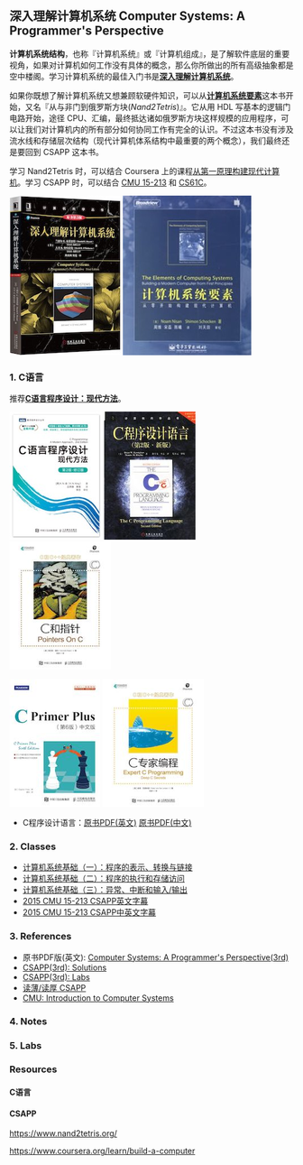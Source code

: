 ## 深入理解计算机系统 Computer Systems: A Programmer's Perspective

**计算机系统结构**，也称『计算机系统』或『计算机组成』，是了解软件底层的重要视角，如果对计算机如何工作没有具体的概念，那么你所做出的所有高级抽象都是空中楼阁。学习计算机系统的最佳入门书是[**深入理解计算机系统**](https://book.douban.com/subject/27000879/)。

如果你既想了解计算机系统又想兼顾软硬件知识，可以从[**计算机系统要素**](https://book.douban.com/subject/1998341/)这本书开始，又名『从与非门到俄罗斯方块(_Nand2Tetris_)』。它从用 HDL 写基本的逻辑门电路开始，途径 CPU、汇编，最终抵达诸如俄罗斯方块这样规模的应用程序，可以让我们对计算机内的所有部分如何协同工作有完全的认识。不过这本书没有涉及流水线和存储层次结构（现代计算机体系结构中最重要的两个概念），我们最终还是要回到 CSAPP 这本书。

学习 Nand2Tetris 时，可以结合 Coursera 上的课程[从第一原理构建现代计算机](https://www.coursera.org/learn/build-a-computer)。学习 CSAPP 时，可以结合 [CMU 15-213](https://www.cs.cmu.edu/~213/) 和 [CS61C](http://inst.eecs.berkeley.edu/~cs61c/sp15/)。

[![](__Resources/CSAPP.jpg)](https://book.douban.com/subject/26344642/) [![](__Resources/ComputerSystem.jpg)](https://book.douban.com/subject/1998341/)

### 1. C语言

推荐[**C语言程序设计：现代方法**](https://book.douban.com/subject/35503091/)。

[![](__Resources/C_1.jpg)](https://book.douban.com/subject/35503091/) [![](__Resources/C_2.jpg)](https://book.douban.com/subject/33400767/) [![](__Resources/C_3.jpg)](https://book.douban.com/subject/35216781/) 

[![](__Resources/C_4.jpg)](https://book.douban.com/subject/26792521/) [![](__Resources/C_5.jpg)](https://book.douban.com/subject/35218533/)

















- C程序设计语言：[原书PDF(英文)](./_Attachments/The_C_Programming_Language_2.pdf) [原书PDF(中文)](./_Attachments/The_C_Programming_Language_2_ch.pdf)

### 2. Classes

- [计算机系统基础（一）：程序的表示、转换与链接](http://www.icourse163.org/course/NJU-1001625001)
- [计算机系统基础（二）：程序的执行和存储访问](http://www.icourse163.org/course/NJU-1001964032)
- [计算机系统基础（三）：异常、中断和输入/输出](http://www.icourse163.org/course/NJU-1002532004)
- [2015 CMU 15-213 CSAPP英文字幕](https://www.bilibili.com/video/av40238125)
- [2015 CMU 15-213 CSAPP中英文字幕](https://www.bilibili.com/video/av31289365)

### 3. References

- 原书PDF版(英文): [Computer Systems: A Programmer's Perspective(3rd)](./_Attachments/Computer_Systems_A_Programmers_Perspective(3rd).pdf)
- [CSAPP(3rd): Solutions](https://github.com/DreamAndDead/CSAPP-3e-Solutions)
- [CSAPP(3rd): Labs](http://csapp.cs.cmu.edu/3e/labs.html)
- [读薄/读厚 CSAPP](https://wdxtub.com/work/)
- [CMU: Introduction to Computer Systems](https://www.cs.cmu.edu/~213/)

### 4. Notes



### 5. Labs



### Resources

#### C语言

#### CSAPP

https://www.nand2tetris.org/

https://www.coursera.org/learn/build-a-computer



